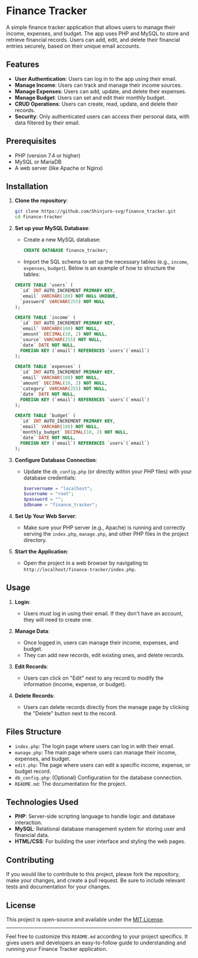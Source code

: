 # Finance Tracker

A simple finance tracker application that allows users to manage their income, expenses, and budget. The app uses PHP and MySQL to store and retrieve financial records. Users can add, edit, and delete their financial entries securely, based on their unique email accounts.

## Features

- **User Authentication**: Users can log in to the app using their email.
- **Manage Income**: Users can track and manage their income sources.
- **Manage Expenses**: Users can add, update, and delete their expenses.
- **Manage Budget**: Users can set and edit their monthly budget.
- **CRUD Operations**: Users can create, read, update, and delete their records.
- **Security**: Only authenticated users can access their personal data, with data filtered by their email.

## Prerequisites

- PHP (version 7.4 or higher)
- MySQL or MariaDB
- A web server (like Apache or Nginx)

## Installation

1. **Clone the repository**:
    ```bash
    git clone https://github.com/Shinjuro-svg/finance_tracker.git
    cd finance-tracker
    ```

2. **Set up your MySQL Database**:
    - Create a new MySQL database:
      ```sql
      CREATE DATABASE finance_tracker;
      ```

    - Import the SQL schema to set up the necessary tables (e.g., `income`, `expenses`, `budget`). Below is an example of how to structure the tables:

    ```sql
    CREATE TABLE `users` (
      `id` INT AUTO_INCREMENT PRIMARY KEY,
      `email` VARCHAR(100) NOT NULL UNIQUE,
      `password` VARCHAR(255) NOT NULL
    );

    CREATE TABLE `income` (
      `id` INT AUTO_INCREMENT PRIMARY KEY,
      `email` VARCHAR(100) NOT NULL,
      `amount` DECIMAL(10, 2) NOT NULL,
      `source` VARCHAR(255) NOT NULL,
      `date` DATE NOT NULL,
      FOREIGN KEY (`email`) REFERENCES `users`(`email`)
    );

    CREATE TABLE `expenses` (
      `id` INT AUTO_INCREMENT PRIMARY KEY,
      `email` VARCHAR(100) NOT NULL,
      `amount` DECIMAL(10, 2) NOT NULL,
      `category` VARCHAR(255) NOT NULL,
      `date` DATE NOT NULL,
      FOREIGN KEY (`email`) REFERENCES `users`(`email`)
    );

    CREATE TABLE `budget` (
      `id` INT AUTO_INCREMENT PRIMARY KEY,
      `email` VARCHAR(100) NOT NULL,
      `monthly_budget` DECIMAL(10, 2) NOT NULL,
      `date` DATE NOT NULL,
      FOREIGN KEY (`email`) REFERENCES `users`(`email`)
    );
    ```

3. **Configure Database Connection**:
    - Update the `db_config.php` (or directly within your PHP files) with your database credentials:
      ```php
      $servername = "localhost";
      $username = "root";
      $password = "";
      $dbname = "finance_tracker";
      ```

4. **Set Up Your Web Server**:
    - Make sure your PHP server (e.g., Apache) is running and correctly serving the `index.php`, `manage.php`, and other PHP files in the project directory.

5. **Start the Application**:
    - Open the project in a web browser by navigating to `http://localhost/finance-tracker/index.php`.

## Usage

1. **Login**:
    - Users must log in using their email. If they don't have an account, they will need to create one.
  
2. **Manage Data**:
    - Once logged in, users can manage their income, expenses, and budget.
    - They can add new records, edit existing ones, and delete records.

3. **Edit Records**:
    - Users can click on "Edit" next to any record to modify the information (income, expense, or budget).

4. **Delete Records**:
    - Users can delete records directly from the manage page by clicking the "Delete" button next to the record.

## Files Structure

- `index.php`: The login page where users can log in with their email.
- `manage.php`: The main page where users can manage their income, expenses, and budget.
- `edit.php`: The page where users can edit a specific income, expense, or budget record.
- `db_config.php`: (Optional) Configuration for the database connection.
- `README.md`: The documentation for the project.

## Technologies Used

- **PHP**: Server-side scripting language to handle logic and database interaction.
- **MySQL**: Relational database management system for storing user and financial data.
- **HTML/CSS**: For building the user interface and styling the web pages.

## Contributing

If you would like to contribute to this project, please fork the repository, make your changes, and create a pull request. Be sure to include relevant tests and documentation for your changes.

## License

This project is open-source and available under the [MIT License](LICENSE).

---

Feel free to customize this `README.md` according to your project specifics. It gives users and developers an easy-to-follow guide to understanding and running your Finance Tracker application.
